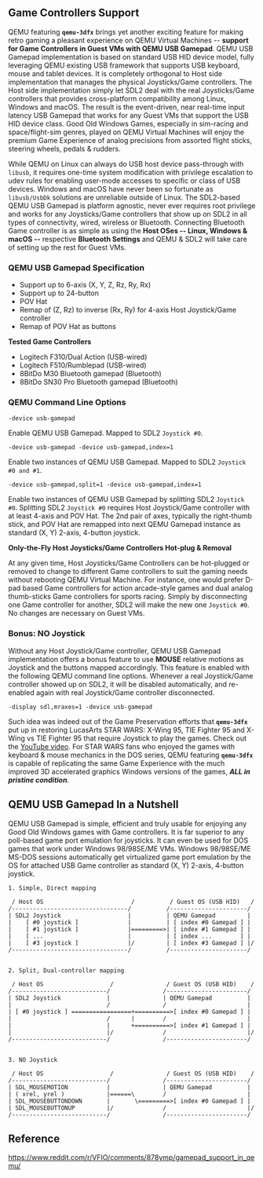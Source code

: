## Game Controllers Support
QEMU featuring **`qemu-3dfx`** brings yet another exciting feature for making retro gaming a pleasant experience on QEMU Virtual Machines -- **support for Game Controllers in Guest VMs with QEMU USB Gamepad**. QEMU USB Gamepad implementation is based on standard USB HID device model, fully leveraging QEMU existing USB framework that supports USB keyboard, mouse and tablet devices. It is completely orthogonal to Host side implementation that manages the physical Joysticks/Game controllers. The Host side implementation simply let SDL2 deal with the real Joysticks/Game controllers that provides cross-platform compatibility among Linux, Windows and macOS. The result is the event-driven, near real-time input latency USB Gamepad that works for any Guest VMs that support the USB HID device class. Good Old Windows Games, especially in sim-racing and space/flight-sim genres, played on QEMU Virtual Machines will enjoy the premium Game Experience of analog precisions from assorted flight sticks, steering wheels, pedals & rudders.

While QEMU on Linux can always do USB host device pass-through with `libusb`, it requires one-time system modification with privilege escalation to udev rules for enabling user-mode accesses to specific or class of USB devices. Windows and macOS have never been so fortunate as `libusb/UsbDk` solutions are unreliable outside of Linux. The SDL2-based QEMU USB Gamepad is platform agnostic, never ever requires root privilege and works for any Joysticks/Game controllers that show up on SDL2 in all types of connectivity, wired, wireless or Bluetooth. Connecting Bluetooth Game controller is as simple as using the **Host OSes -- Linux, Windows & macOS --** respective **Bluetooth Settings** and QEMU & SDL2 will take care of setting up the rest for Guest VMs.

### QEMU USB Gamepad Specification
* Support up to 6-axis (X, Y, Z, Rz, Ry, Rx)
* Support up to 24-button
* POV Hat
* Remap of (Z, Rz) to inverse (Rx, Ry) for 4-axis Host Joystick/Game controller
* Remap of POV Hat as buttons

**Tested Game Controllers**
* Logitech F310/Dual Action (USB-wired)
* Logitech F510/Rumblepad (USB-wired)
* 8BitDo M30 Bluetooth gamepad (Bluetooth)
* 8BitDo SN30 Pro Bluetooth gamepad (Bluetooth)

### QEMU Command Line Options
```
-device usb-gamepad
```
Enable QEMU USB Gamepad. Mapped to SDL2 `Joystick #0`.
```
-device usb-gamepad -device usb-gamepad,index=1
```
Enable two instances of QEMU USB Gamepad. Mapped to SDL2 `Joystick #0 and #1`.
```
-device usb-gamepad,split=1 -device usb-gamepad,index=1
```
Enable two instances of QEMU USB Gamepad by splitting SDL2 `Joystick #0`. Splitting SDL2 `Joystick #0` requires Host Joystick/Game controller with at least 4-axis and POV Hat. The 2nd pair of axes, typically the right-thumb stick, and POV Hat are remapped into next QEMU Gamepad instance as standard (X, Y) 2-axis, 4-button joystick.

**Only-the-Fly Host Joysticks/Game Controllers Hot-plug & Removal**

At any given time, Host Joysticks/Game Controllers can be hot-plugged or removed to change to different Game controllers to suit the gaming needs without rebooting QEMU Virtual Machine. For instance, one would prefer D-pad based Game controllers for action arcade-style games and dual analog thumb-sticks Game controllers for sports racing. Simply by disconnecting one Game controller for another, SDL2 will make the new one `Joystick #0`. No changes are necessary on Guest VMs.

### Bonus: NO Joystick
Without any Host Joystick/Game controller, QEMU USB Gamepad implementation offers a bonus feature to use **MOUSE** relative motions as Joystick and the buttons mapped accordingly. This feature is enabled with the following QEMU command line options. Whenever a real Joystick/Game controller showed up on SDL2, it will be disabled automatically, and re-enabled again with real Joystick/Game controller disconnected.
```
-display sdl,mraxes=1 -device usb-gamepad
```
Such idea was indeed out of the Game Preservation efforts that **`qemu-3dfx`** put up in restoring LucasArts STAR WARS: X-Wing 95, TIE Fighter 95 and X-Wing vs TIE Fighter 95 that require Joystick to play the games. Check out the [YouTube video](https://www.youtube.com/watch?v=MiF8CcU34kc). For STAR WARS fans who enjoyed the games with keyboard & mouse mechanics in the DOS series, QEMU featuring **`qemu-3dfx`** is capable of replicating the same Game Experience with the much improved 3D accelerated graphics Windows versions of the games, ***ALL in pristine condition***.

## QEMU USB Gamepad In a Nutshell
QEMU USB Gamepad is simple, efficient and truly usable for enjoying any Good Old Windows games with Game controllers. It is far superior to any poll-based game port emulation for joysticks. It can even be used for DOS games that work under Windows 98/98SE/ME VMs. Windows 98/98SE/ME MS-DOS sessions automatically get virtualized game port emulation by the OS for attached USB Game controller as standard (X, Y) 2-axis, 4-button joystick.
```
1. Simple, Direct mapping

 / Host OS                         /          / Guest OS (USB HID)   /
/---------------------------------/          /----------------------/
| SDL2 Joystick                   |          | QEMU Gamepad         |
|    [ #0 joystick ]              |          | [ index #0 Gamepad ] |
|    [ #1 joystick ]              |=========>| [ index #1 Gamepad ] |
|    [ ...                        |          | [ index ...        ] |
|    [ #3 joystick ]              |/         | [ index #3 Gamepad ] |/
/---------------------------------/          /----------------------/


2. Split, Dual-controller mapping

 / Host OS                   /               / Guest OS (USB HID)    /
/---------------------------/               /-----------------------/
| SDL2 Joystick             |               | QEMU Gamepad          |
|                           /               /                       |
| [ #0 joystick ] =================+==========>[ index #0 Gamepad ] |
|                           /      |        /                       |
|                           |      +==========>[ index #1 Gamepad ] |
|                           |/              /                       |/
/---------------------------/               /-----------------------/


3. NO Joystick

 / Host OS                   /               / Guest OS (USB HID)    /
/---------------------------/               /-----------------------/
| SDL_MOUSEMOTION           |               | QEMU Gamepad          |
| ( xrel, yrel )            |======\        /                       |
| SDL_MOUSEBUTTONDOWN       |       \=========>[ index #0 Gamepad ] |
| SDL_MOUSEBUTTONUP         |/              /                       |/
/---------------------------/               /-----------------------/

```
## Reference
https://www.reddit.com/r/VFIO/comments/878ymp/gamepad_support_in_qemu/
